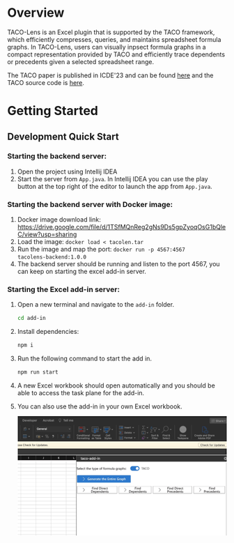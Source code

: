 # **Overview**
TACO-Lens is an Excel plugin that is supported by the TACO framework, which efficiently compresses, queries, and maintains spreadsheet formula graphs. In TACO-Lens, users can visually inpsect formula graphs in a compact representation provided by TACO and efficiently trace dependents or precedents given a selected spreadsheet range. 

The TACO paper is published in ICDE'23 and can be found [here](https://people.eecs.berkeley.edu/~totemtang/paper/TACO-TR.pdf) and the TACO source code is [here](https://github.com/taco-org/taco).

# **Getting Started**

## **Development Quick Start**

### **Starting the backend server:**

1. Open the project using Intellij IDEA
2. Start the server from `App.java`. In Intellij IDEA you can use the play button at the top right of the editor to launch the app from `App.java`.

### Starting the backend server with Docker image:

1. Docker image download link: https://drive.google.com/file/d/1TSfMQnReg2gNs9Ds5gpZyoqOsG1bQleC/view?usp=sharing
2. Load the image: <code>docker load < tacolen.tar</code>
3. Run the image and map the port: <code>docker run -p 4567:4567 tacolens-backend:1.0.0</code>
4. The backend server should be running and listen to the port 4567, you can keep on starting the excel add-in server.

### **Starting the Excel add-in server:**

1. Open a new terminal and navigate to the `add-in` folder.
   ```sh
   cd add-in
   ```

2. Install dependencies:
   ```sh
   npm i
   ```

3. Run the following command to start the add in.
   ```sh
   npm run start
   ```

4. A new Excel workbook should open automatically and you should be able to access the task plane for the add-in. 

5. You can also use the add-in in your own Excel workbook.

   ![demo](./img/demo.png)
